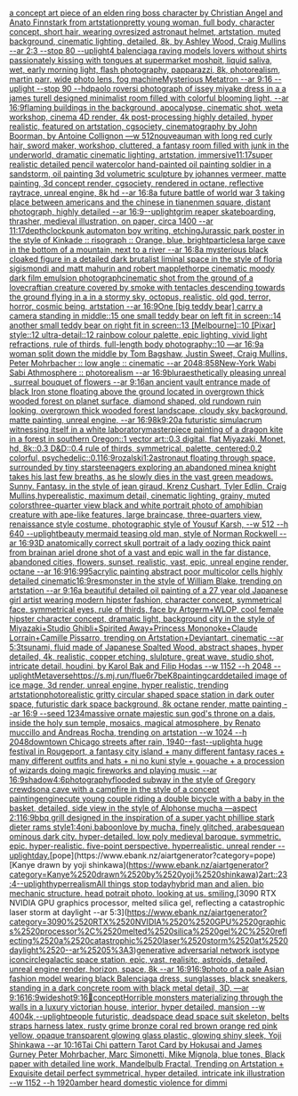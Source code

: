 [a concept art piece of an elden ring boss character by Christian Angel and Anato Finnstark from artstation](https://www.ebank.nz/aiartgenerator?category=a%2520concept%2520art%2520piece%2520of%2520an%2520elden%2520ring%2520boss%2520character%2520by%2520Christian%2520Angel%2520and%2520Anato%2520Finnstark%2520from%2520artstation)[pretty young woman, full body, character concept, short hair, wearing ovresized astronaut helmet, artstation, muted background, cinematic lighting, detailed, 8k, by Ashley Wood, Craig Mullins --ar 2:3 --stop 80 --uplight](https://www.ebank.nz/aiartgenerator?category=pretty%2520young%2520woman%2C%2520full%2520body%2C%2520character%2520concept%2C%2520short%2520hair%2C%2520wearing%2520ovresized%2520astronaut%2520helmet%2C%2520artstation%2C%2520muted%2520background%2C%2520cinematic%2520lighting%2C%2520detailed%2C%25208k%2C%2520by%2520Ashley%2520Wood%2C%2520Craig%2520Mullins%2520--ar%25202%3A3%2520--stop%252080%2520--uplight)[4 balenciaga raving models lovers without shirts passionately kissing with tongues at supermarket moshpit, liquid saliva, wet, early morning light, flash photography, papparazzi, 8k, photorealism, martin parr, wide photo lens, fog machine](https://www.ebank.nz/aiartgenerator?category=4%2520balenciaga%2520raving%2520models%2520lovers%2520without%2520shirts%2520passionately%2520kissing%2520with%2520tongues%2520at%2520supermarket%2520moshpit%2C%2520liquid%2520saliva%2C%2520wet%2C%2520early%2520morning%2520light%2C%2520flash%2520photography%2C%2520papparazzi%2C%25208k%2C%2520photorealism%2C%2520martin%2520parr%2C%2520wide%2520photo%2520lens%2C%2520fog%2520machine)[Mysterious Metatron --ar 9:16 --uplight --stop 90 --hd](https://www.ebank.nz/aiartgenerator?category=Mysterious%2520Metatron%2520--ar%25209%3A16%2520--uplight%2520--stop%252090%2520--hd)[paolo roversi photograph of issey miyake dress in a a james turell designed minimalist  room filled with colorful blooming light, --ar 16:9](https://www.ebank.nz/aiartgenerator?category=paolo%2520roversi%2520photograph%2520of%2520issey%2520miyake%2520dress%2520in%2520a%2520a%2520james%2520turell%2520designed%2520minimalist%2520%2520room%2520filled%2520with%2520colorful%2520blooming%2520light%2C%2520--ar%252016%3A9)[flaming buildings in the background, apocalypse, cinematic shot, weta workshop, cinema 4D render, 4k post-processing highly detailed, hyper realistic, featured on artstation, cgsociety, cinematography by John Boorman, by Antoine Collignon —w 512](https://www.ebank.nz/aiartgenerator?category=flaming%2520buildings%2520in%2520the%2520background%2C%2520apocalypse%2C%2520cinematic%2520shot%2C%2520weta%2520workshop%2C%2520cinema%25204D%2520render%2C%25204k%2520post-processing%2520highly%2520detailed%2C%2520hyper%2520realistic%2C%2520featured%2520on%2520artstation%2C%2520cgsociety%2C%2520cinematography%2520by%2520John%2520Boorman%2C%2520by%2520Antoine%2520Collignon%2520%E2%80%94w%2520512)[nouveau](https://www.ebank.nz/aiartgenerator?category=nouveau)[man with long red curly hair, sword maker, workshop, cluttered, a fantasy room filled with junk in the underworld, dramatic cinematic lighting, artstation, immersive](https://www.ebank.nz/aiartgenerator?category=man%2520with%2520long%2520red%2520curly%2520hair%2C%2520sword%2520maker%2C%2520workshop%2C%2520cluttered%2C%2520a%2520fantasy%2520room%2520filled%2520with%2520junk%2520in%2520the%2520underworld%2C%2520dramatic%2520cinematic%2520lighting%2C%2520artstation%2C%2520immersive)[11:17](https://www.ebank.nz/aiartgenerator?category=11%3A17)[super realistic detailed pencil watercolor hand-painted oil painting soldier in a sandstorm, oil painting 3d volumetric sculpture by johannes vermeer, matte painting, 3d concept render, cgsociety, rendered in octane, reflective raytrace, unreal engine, 8k hd --ar 16:8](https://www.ebank.nz/aiartgenerator?category=super%2520realistic%2520detailed%2520pencil%2520watercolor%2520hand-painted%2520oil%2520painting%2520soldier%2520in%2520a%2520sandstorm%2C%2520oil%2520painting%25203d%2520volumetric%2520sculpture%2520by%2520johannes%2520vermeer%2C%2520matte%2520painting%2C%25203d%2520concept%2520render%2C%2520cgsociety%2C%2520rendered%2520in%2520octane%2C%2520reflective%2520raytrace%2C%2520unreal%2520engine%2C%25208k%2520hd%2520--ar%252016%3A8)[a future battle of world war 3 taking place between americans and the chinese in tianenmen square, distant photograph, highly detailed --ar 16:9](https://www.ebank.nz/aiartgenerator?category=a%2520future%2520battle%2520of%2520world%2520war%25203%2520taking%2520place%2520between%2520americans%2520and%2520the%2520chinese%2520in%2520tianenmen%2520square%2C%2520distant%2520photograph%2C%2520highly%2520detailed%2520--ar%252016%3A9)[--uplight](https://www.ebank.nz/aiartgenerator?category=--uplight)[grim reaper skateboarding, thrasher, medieval illustration, on paper, circa 1400 --ar 11:17](https://www.ebank.nz/aiartgenerator?category=grim%2520reaper%2520skateboarding%2C%2520thrasher%2C%2520medieval%2520illustration%2C%2520on%2520paper%2C%2520circa%25201400%2520--ar%252011%3A17)[depth](https://www.ebank.nz/aiartgenerator?category=depth)[clockpunk automaton boy writing, etching](https://www.ebank.nz/aiartgenerator?category=clockpunk%2520automaton%2520boy%2520writing%2C%2520etching)[](https://www.ebank.nz/aiartgenerator?category=)[Jurassic park poster in the style of Kinkade :: risograph :: Orange, blue, bright](https://www.ebank.nz/aiartgenerator?category=Jurassic%2520park%2520poster%2520in%2520the%2520style%2520of%2520Kinkade%2520%3A%3A%2520risograph%2520%3A%3A%2520Orange%2C%2520blue%2C%2520bright)[particles](https://www.ebank.nz/aiartgenerator?category=particles)[a large cave in the bottom of a mountain, next to a river --ar 16:8](https://www.ebank.nz/aiartgenerator?category=a%2520large%2520cave%2520in%2520the%2520bottom%2520of%2520a%2520mountain%2C%2520next%2520to%2520a%2520river%2520--ar%252016%3A8)[a mysterious black cloaked figure in a detailed dark brutalist liminal space in the style of floria sigismondi and matt mahurin and robert mapplethorpe  cinematic moody dark film emulsion photograph](https://www.ebank.nz/aiartgenerator?category=a%2520mysterious%2520black%2520cloaked%2520figure%2520in%2520a%2520detailed%2520dark%2520brutalist%2520liminal%2520space%2520in%2520the%2520style%2520of%2520floria%2520sigismondi%2520and%2520matt%2520mahurin%2520and%2520robert%2520mapplethorpe%2520%2520cinematic%2520moody%2520dark%2520film%2520emulsion%2520photograph)[cinematic shot from the ground of a lovecraftian creature covered by smoke with tentacles descending towards the ground flying in a in a stormy sky, octopus, realistic, old god, terror, horror, cosmic being, artstation --ar 16:9](https://www.ebank.nz/aiartgenerator?category=cinematic%2520shot%2520from%2520the%2520ground%2520of%2520a%2520lovecraftian%2520creature%2520covered%2520by%2520smoke%2520with%2520tentacles%2520descending%2520towards%2520the%2520ground%2520flying%2520in%2520a%2520in%2520a%2520stormy%2520sky%2C%2520octopus%2C%2520realistic%2C%2520old%2520god%2C%2520terror%2C%2520horror%2C%2520cosmic%2520being%2C%2520artstation%2520--ar%252016%3A9)[One [big teddy bear] carry a camera standing in middle::15 one small teddy bear on left fit in screen::14 another small teddy bear on right fit in screen::13 [Melbourne]::10 [Pixar] style::12 ultra-detail::12 rainbow colour palette, epic lighting, vivid light refractions, rule of thirds, full-length body photography::10 —ar 16:9](https://www.ebank.nz/aiartgenerator?category=One%2520%5Bbig%2520teddy%2520bear%5D%2520carry%2520a%2520camera%2520standing%2520in%2520middle%3A%3A15%2520one%2520small%2520teddy%2520bear%2520on%2520left%2520fit%2520in%2520screen%3A%3A14%2520another%2520small%2520teddy%2520bear%2520on%2520right%2520fit%2520in%2520screen%3A%3A13%2520%5BMelbourne%5D%3A%3A10%2520%5BPixar%5D%2520style%3A%3A12%2520ultra-detail%3A%3A12%2520rainbow%2520colour%2520palette%2C%2520epic%2520lighting%2C%2520vivid%2520light%2520refractions%2C%2520rule%2520of%2520thirds%2C%2520full-length%2520body%2520photography%3A%3A10%2520%E2%80%94ar%252016%3A9)[a woman split down the middle by Tom Bagshaw, Justin Sweet, Craig Mullins, Peter Mohrbacher :: low angle :: cinematic --ar 2048:858](https://www.ebank.nz/aiartgenerator?category=a%2520woman%2520split%2520down%2520the%2520middle%2520by%2520Tom%2520Bagshaw%2C%2520Justin%2520Sweet%2C%2520Craig%2520Mullins%2C%2520Peter%2520Mohrbacher%2520%3A%3A%2520low%2520angle%2520%3A%3A%2520cinematic%2520--ar%25202048%3A858)[New-York Wabi Sabi Athmosphere :: photorealism --ar 16:9](https://www.ebank.nz/aiartgenerator?category=New-York%2520Wabi%2520Sabi%2520Athmosphere%2520%3A%3A%2520photorealism%2520--ar%252016%3A9)[blur](https://www.ebank.nz/aiartgenerator?category=blur)[aesthetically pleasing unreal , surreal bouquet of flowers --ar 9:16](https://www.ebank.nz/aiartgenerator?category=aesthetically%2520pleasing%2520unreal%2520%2C%2520surreal%2520bouquet%2520of%2520flowers%2520--ar%25209%3A16)[an ancient vault entrance made of black Iron stone floating above the ground located in overgrown thick wooded forest on planet surface, diamond shaped, old rundown ruin looking, overgrown thick wooded forest landscape, cloudy sky background, matte painting, unreal engine, --ar 16:9](https://www.ebank.nz/aiartgenerator?category=an%2520ancient%2520vault%2520entrance%2520made%2520of%2520black%2520Iron%2520stone%2520floating%2520above%2520the%2520ground%2520located%2520in%2520overgrown%2520thick%2520wooded%2520forest%2520on%2520planet%2520surface%2C%2520diamond%2520shaped%2C%2520old%2520rundown%2520ruin%2520looking%2C%2520overgrown%2520thick%2520wooded%2520forest%2520landscape%2C%2520cloudy%2520sky%2520background%2C%2520matte%2520painting%2C%2520unreal%2520engine%2C%2520--ar%252016%3A9)[8k](https://www.ebank.nz/aiartgenerator?category=8k)[9:20](https://www.ebank.nz/aiartgenerator?category=9%3A20)[a futuristic simulacrum witnessing itself in a white laboratory](https://www.ebank.nz/aiartgenerator?category=a%2520futuristic%2520simulacrum%2520witnessing%2520itself%2520in%2520a%2520white%2520laboratory)[masterpiece painting of a dragon kite in a forest in southern Oregon::1 vector art::0.3 digital, flat Miyazaki, Monet, hd, 8k::0.3 D&D::0.4 rule of thirds, symmetrical, palette, centered:0.2 colorful, psychedelic::0.1](https://www.ebank.nz/aiartgenerator?category=masterpiece%2520painting%2520of%2520a%2520dragon%2520kite%2520in%2520a%2520forest%2520in%2520southern%2520Oregon%3A%3A1%2520vector%2520art%3A%3A0.3%2520digital%2C%2520flat%2520Miyazaki%2C%2520Monet%2C%2520hd%2C%25208k%3A%3A0.3%2520D%26D%3A%3A0.4%2520rule%2520of%2520thirds%2C%2520symmetrical%2C%2520palette%2C%2520centered%3A0.2%2520colorful%2C%2520psychedelic%3A%3A0.1)[16:9](https://www.ebank.nz/aiartgenerator?category=16%3A9)[rozalski](https://www.ebank.nz/aiartgenerator?category=rozalski)[1:2](https://www.ebank.nz/aiartgenerator?category=1%3A2)[astronaut floating through space, surrounded by tiny stars](https://www.ebank.nz/aiartgenerator?category=astronaut%2520floating%2520through%2520space%2C%2520surrounded%2520by%2520tiny%2520stars)[teenagers exploring an abandoned mine](https://www.ebank.nz/aiartgenerator?category=teenagers%2520exploring%2520an%2520abandoned%2520mine)[a knight takes his last few breaths, as he slowly dies in the vast green meadows. Sunny. Fantasy. in the style of jean giraud, Krenz Cushart, Tyler Edlin, Craig Mullins,hyperealistic, maximum detail, cinematic lighting, grainy, muted colors](https://www.ebank.nz/aiartgenerator?category=a%2520knight%2520takes%2520his%2520last%2520few%2520breaths%2C%2520as%2520he%2520slowly%2520dies%2520in%2520the%2520vast%2520green%2520meadows.%2520Sunny.%2520Fantasy.%2520in%2520the%2520style%2520of%2520jean%2520giraud%2C%2520Krenz%2520Cushart%2C%2520Tyler%2520Edlin%2C%2520Craig%2520Mullins%2Chyperealistic%2C%2520maximum%2520detail%2C%2520cinematic%2520lighting%2C%2520grainy%2C%2520muted%2520colors)[three-quarter view black and white portrait photo of amphibian creature with ape-like features, large braincase, three-quarters view, renaissance style costume, photographic style of Yousuf Karsh, --w 512 --h 640 --uplight](https://www.ebank.nz/aiartgenerator?category=three-quarter%2520view%2520black%2520and%2520white%2520portrait%2520photo%2520of%2520amphibian%2520creature%2520with%2520ape-like%2520features%2C%2520large%2520braincase%2C%2520three-quarters%2520view%2C%2520renaissance%2520style%2520costume%2C%2520photographic%2520style%2520of%2520Yousuf%2520Karsh%2C%2520--w%2520512%2520--h%2520640%2520--uplight)[beauty mermaid teasing old man, style of Norman Rockwell --ar 16:9](https://www.ebank.nz/aiartgenerator?category=beauty%2520mermaid%2520teasing%2520old%2520man%2C%2520style%2520of%2520Norman%2520Rockwell%2520--ar%252016%3A9)[3D anatomically correct skull portrait of a lady oozing thick paint from brain](https://www.ebank.nz/aiartgenerator?category=3D%2520anatomically%2520correct%2520skull%2520portrait%2520of%2520a%2520lady%2520oozing%2520thick%2520paint%2520from%2520brain)[an ariel drone shot of a vast and epic wall in the far distance, abandoned cities, flowers, sunset, realistic, vast, epic, unreal engine render, octane --ar 16:9](https://www.ebank.nz/aiartgenerator?category=an%2520ariel%2520drone%2520shot%2520of%2520a%2520vast%2520and%2520epic%2520wall%2520in%2520the%2520far%2520distance%2C%2520abandoned%2520cities%2C%2520flowers%2C%2520sunset%2C%2520realistic%2C%2520vast%2C%2520epic%2C%2520unreal%2520engine%2520render%2C%2520octane%2520--ar%252016%3A9)[16:9](https://www.ebank.nz/aiartgenerator?category=16%3A9)[95](https://www.ebank.nz/aiartgenerator?category=95)[acrylic painting abstract poor multicolor cells highly detailed cinematic](https://www.ebank.nz/aiartgenerator?category=acrylic%2520painting%2520abstract%2520poor%2520multicolor%2520cells%2520highly%2520detailed%2520cinematic)[16:9](https://www.ebank.nz/aiartgenerator?category=16%3A9)[res](https://www.ebank.nz/aiartgenerator?category=res)[monster in the style of William Blake, trending on artstation --ar 9:16](https://www.ebank.nz/aiartgenerator?category=monster%2520in%2520the%2520style%2520of%2520William%2520Blake%2C%2520trending%2520on%2520artstation%2520--ar%25209%3A16)[a beautiful detailed oil painting of a 27 year old Japanese girl artist wearing modern hipster fashion, character concept, symmetrical face, symmetrical eyes, rule of thirds, face by Artgerm+WLOP, cool female hipster character concept, dramatic light, background city in the style of Miyazaki+Studio Ghibli+Spirited Away+Princess Mononoke+Claude Lorrain+Camille Pissarro, trending on Artstation+Deviantart, cinematic --ar 5:3](https://www.ebank.nz/aiartgenerator?category=a%2520beautiful%2520detailed%2520oil%2520painting%2520of%2520a%252027%2520year%2520old%2520Japanese%2520girl%2520artist%2520wearing%2520modern%2520hipster%2520fashion%2C%2520character%2520concept%2C%2520symmetrical%2520face%2C%2520symmetrical%2520eyes%2C%2520rule%2520of%2520thirds%2C%2520face%2520by%2520Artgerm%2BWLOP%2C%2520cool%2520female%2520hipster%2520character%2520concept%2C%2520dramatic%2520light%2C%2520background%2520city%2520in%2520the%2520style%2520of%2520Miyazaki%2BStudio%2520Ghibli%2BSpirited%2520Away%2BPrincess%2520Mononoke%2BClaude%2520Lorrain%2BCamille%2520Pissarro%2C%2520trending%2520on%2520Artstation%2BDeviantart%2C%2520cinematic%2520--ar%25205%3A3)[tsunami, fluid made of Japanese Spalted Wood, abstract shapes, hyper detailed, 4k, realistic, copper etching, slulpture, great wave, studio shot, intricate detail, houdini, by Karol Bak and Filip Hodas --w 1152 --h 2048 --uplight](https://www.ebank.nz/aiartgenerator?category=tsunami%2C%2520fluid%2520made%2520of%2520Japanese%2520Spalted%2520Wood%2C%2520abstract%2520shapes%2C%2520hyper%2520detailed%2C%25204k%2C%2520realistic%2C%2520copper%2520etching%2C%2520slulpture%2C%2520great%2520wave%2C%2520studio%2520shot%2C%2520intricate%2520detail%2C%2520houdini%2C%2520by%2520Karol%2520Bak%2520and%2520Filip%2520Hodas%2520--w%25201152%2520--h%25202048%2520--uplight)[Metaverse](https://www.ebank.nz/aiartgenerator?category=Metaverse)[<https://s.mj.run/fIue6r7beK8>](https://www.ebank.nz/aiartgenerator?category=%3Chttps%3A//s.mj.run/fIue6r7beK8%3E)[painting](https://www.ebank.nz/aiartgenerator?category=painting)[card](https://www.ebank.nz/aiartgenerator?category=card)[detailed image of ice mage, 3d render, unreal engine, hyper realistic, trending artstation](https://www.ebank.nz/aiartgenerator?category=detailed%2520image%2520of%2520ice%2520mage%2C%25203d%2520render%2C%2520unreal%2520engine%2C%2520hyper%2520realistic%2C%2520trending%2520artstation)[photorealistic gritty circular shaped space station in dark outer space, futuristic dark space background, 8k octane render, matte painting --ar 16:9 --seed 1234](https://www.ebank.nz/aiartgenerator?category=photorealistic%2520gritty%2520circular%2520shaped%2520space%2520station%2520in%2520dark%2520outer%2520space%2C%2520futuristic%2520dark%2520space%2520background%2C%25208k%2520octane%2520render%2C%2520matte%2520painting%2520--ar%252016%3A9%2520--seed%25201234)[massive ornate majestic sun god's throne on a dais, inside the holy sun temple, mosaics, magical atmosphere, by Renato muccillo and Andreas Rocha, trending on artstation  --w 1024 --h 2048](https://www.ebank.nz/aiartgenerator?category=massive%2520ornate%2520majestic%2520sun%2520god%27s%2520throne%2520on%2520a%2520dais%2C%2520inside%2520the%2520holy%2520sun%2520temple%2C%2520mosaics%2C%2520magical%2520atmosphere%2C%2520by%2520Renato%2520muccillo%2520and%2520Andreas%2520Rocha%2C%2520trending%2520on%2520artstation%2520%2520--w%25201024%2520--h%25202048)[downtown Chicago streets after rain, 1940](https://www.ebank.nz/aiartgenerator?category=downtown%2520Chicago%2520streets%2520after%2520rain%2C%25201940)[--fast](https://www.ebank.nz/aiartgenerator?category=--fast)[--uplight](https://www.ebank.nz/aiartgenerator?category=--uplight)[a huge festival in Rougeport, a fantasy city island + many different fantasy races + many different outfits and hats + ni no kuni style + gouache + a procession of wizards doing magic fireworks and playing music --ar 16:9](https://www.ebank.nz/aiartgenerator?category=a%2520huge%2520festival%2520in%2520Rougeport%2C%2520a%2520fantasy%2520city%2520island%2520%2B%2520many%2520different%2520fantasy%2520races%2520%2B%2520many%2520different%2520outfits%2520and%2520hats%2520%2B%2520ni%2520no%2520kuni%2520style%2520%2B%2520gouache%2520%2B%2520a%2520procession%2520of%2520wizards%2520doing%2520magic%2520fireworks%2520and%2520playing%2520music%2520--ar%252016%3A9)[shadow](https://www.ebank.nz/aiartgenerator?category=shadow)[4:6](https://www.ebank.nz/aiartgenerator?category=4%3A6)[photography](https://www.ebank.nz/aiartgenerator?category=photography)[flooded subway in the style of Gregory crewdson](https://www.ebank.nz/aiartgenerator?category=flooded%2520subway%2520in%2520the%2520style%2520of%2520Gregory%2520crewdson)[a cave with a campfire  in the style of a concept painting](https://www.ebank.nz/aiartgenerator?category=a%2520cave%2520with%2520a%2520campfire%2520%2520in%2520the%2520style%2520of%2520a%2520concept%2520painting)[engine](https://www.ebank.nz/aiartgenerator?category=engine)[cute young couple riding a double bicycle with a baby in the basket, detailed, side view in the style of Alphonse mucha —aspect 2:1](https://www.ebank.nz/aiartgenerator?category=cute%2520young%2520couple%2520riding%2520a%2520double%2520bicycle%2520with%2520a%2520baby%2520in%2520the%2520basket%2C%2520detailed%2C%2520side%2520view%2520in%2520the%2520style%2520of%2520Alphonse%2520mucha%2520%E2%80%94aspect%25202%3A1)[16:9](https://www.ebank.nz/aiartgenerator?category=16%3A9)[bbq grill designed in the inspiration of a super yacht phillipe stark dieter rams style](https://www.ebank.nz/aiartgenerator?category=bbq%2520grill%2520designed%2520in%2520the%2520inspiration%2520of%2520a%2520super%2520yacht%2520phillipe%2520stark%2520dieter%2520rams%2520style)[1:4](https://www.ebank.nz/aiartgenerator?category=1%3A4)[oni,baboon](https://www.ebank.nz/aiartgenerator?category=oni%2Cbaboon)[love by mucha, finely glitched, arabesque](https://www.ebank.nz/aiartgenerator?category=love%2520by%2520mucha%2C%2520finely%2520glitched%2C%2520arabesque)[an ominous dark city. hyper-detailed. low poly medieval baroque. symmetric. epic. hyper-realistic. five-point perspective. hyperrealistic. unreal render --uplight](https://www.ebank.nz/aiartgenerator?category=an%2520ominous%2520dark%2520city.%2520hyper-detailed.%2520low%2520poly%2520medieval%2520baroque.%2520symmetric.%2520epic.%2520hyper-realistic.%2520five-point%2520perspective.%2520hyperrealistic.%2520unreal%2520render%2520--uplight)[day.](https://www.ebank.nz/aiartgenerator?category=day.)[pope](https://www.ebank.nz/aiartgenerator?category=pope)[Kanye drawn by yoji shinkawa](https://www.ebank.nz/aiartgenerator?category=Kanye%2520drawn%2520by%2520yoji%2520shinkawa)[2](https://www.ebank.nz/aiartgenerator?category=2)[art::2](https://www.ebank.nz/aiartgenerator?category=art%3A%3A2)[3:4](https://www.ebank.nz/aiartgenerator?category=3%3A4)[--uplight](https://www.ebank.nz/aiartgenerator?category=--uplight)[hyperrealism](https://www.ebank.nz/aiartgenerator?category=hyperrealism)[All things stop today](https://www.ebank.nz/aiartgenerator?category=All%2520things%2520stop%2520today)[hybrid man and alien. bio mechanic structure. head potrait photo. looking at us. smiling.](https://www.ebank.nz/aiartgenerator?category=hybrid%2520man%2520and%2520alien.%2520bio%2520mechanic%2520structure.%2520head%2520potrait%2520photo.%2520looking%2520at%2520us.%2520smiling.)[3090 RTX NVIDIA  GPU graphics processor, melted silica gel, reflecting a catastrophic laser storm at daylight --ar 5:3](https://www.ebank.nz/aiartgenerator?category=3090%2520RTX%2520NVIDIA%2520%2520GPU%2520graphics%2520processor%2C%2520melted%2520silica%2520gel%2C%2520reflecting%2520a%2520catastrophic%2520laser%2520storm%2520at%2520daylight%2520--ar%25205%3A3)[generative adversarial network isotype icon](https://www.ebank.nz/aiartgenerator?category=generative%2520adversarial%2520network%2520isotype%2520icon)[circle](https://www.ebank.nz/aiartgenerator?category=circle)[galactic space station, epic, vast, realisitc, astroids, detailed, unreal engine render, horizon, space, 8k --ar 16:9](https://www.ebank.nz/aiartgenerator?category=galactic%2520space%2520station%2C%2520epic%2C%2520vast%2C%2520realisitc%2C%2520astroids%2C%2520detailed%2C%2520unreal%2520engine%2520render%2C%2520horizon%2C%2520space%2C%25208k%2520--ar%252016%3A9)[16:9](https://www.ebank.nz/aiartgenerator?category=16%3A9)[photo of a pale Asian fashion model wearing black Balenciaga dress, sunglasses, black sneakers, standing in a dark concrete room with black metal detail, 3D, —ar 9:16](https://www.ebank.nz/aiartgenerator?category=photo%2520of%2520a%2520pale%2520Asian%2520fashion%2520model%2520wearing%2520black%2520Balenciaga%2520dress%2C%2520sunglasses%2C%2520black%2520sneakers%2C%2520standing%2520in%2520a%2520dark%2520concrete%2520room%2520with%2520black%2520metal%2520detail%2C%25203D%2C%2520%E2%80%94ar%25209%3A16)[16:9](https://www.ebank.nz/aiartgenerator?category=16%3A9)[wideshot](https://www.ebank.nz/aiartgenerator?category=wideshot)[9:16](https://www.ebank.nz/aiartgenerator?category=9%3A16)[🤩](https://www.ebank.nz/aiartgenerator?category=%F0%9F%A4%A9)[concept](https://www.ebank.nz/aiartgenerator?category=concept)[Horrible monsters materializing through the walls in a luxury victorian house, interior, hyper detailed, mansion --w 400](https://www.ebank.nz/aiartgenerator?category=Horrible%2520monsters%2520materializing%2520through%2520the%2520walls%2520in%2520a%2520luxury%2520victorian%2520house%2C%2520interior%2C%2520hyper%2520detailed%2C%2520mansion%2520--w%2520400)[4k,](https://www.ebank.nz/aiartgenerator?category=4k%2C)[--uplight](https://www.ebank.nz/aiartgenerator?category=--uplight)[people futuristic, deadspace dead space suit skeleton, belts straps harness latex, rusty grime bronze coral red brown orange red pink yellow, opaque transparent glowing glass plastic, glowing shiny sleek, Yoji Shinkawa --ar 10:16](https://www.ebank.nz/aiartgenerator?category=people%2520futuristic%2C%2520deadspace%2520dead%2520space%2520suit%2520skeleton%2C%2520belts%2520straps%2520harness%2520latex%2C%2520rusty%2520grime%2520bronze%2520coral%2520red%2520brown%2520orange%2520red%2520pink%2520yellow%2C%2520opaque%2520transparent%2520glowing%2520glass%2520plastic%2C%2520glowing%2520shiny%2520sleek%2C%2520Yoji%2520Shinkawa%2520--ar%252010%3A16)[Tai Chi pattern Tarot Card by Hokusai and James Gurney Peter Mohrbacher, Marc Simonetti, Mike Mignola, blue tones, Black paper with detailed line work, Mandelbulb Fractal, Trending on Artstation + Exquisite detail perfect symmetrical, hyper detailed, intricate ink illustration  --w 1152  --h 1920](https://www.ebank.nz/aiartgenerator?category=Tai%2520Chi%2520pattern%2520Tarot%2520Card%2520by%2520Hokusai%2520and%2520James%2520Gurney%2520Peter%2520Mohrbacher%2C%2520Marc%2520Simonetti%2C%2520Mike%2520Mignola%2C%2520blue%2520tones%2C%2520Black%2520paper%2520with%2520detailed%2520line%2520work%2C%2520Mandelbulb%2520Fractal%2C%2520Trending%2520on%2520Artstation%2520%2B%2520Exquisite%2520detail%2520perfect%2520symmetrical%2C%2520hyper%2520detailed%2C%2520intricate%2520ink%2520illustration%2520%2520--w%25201152%2520%2520--h%25201920)[amber heard domestic violence for dimmi](https://www.ebank.nz/aiartgenerator?category=amber%2520heard%2520domestic%2520violence%2520for%2520dimmi)